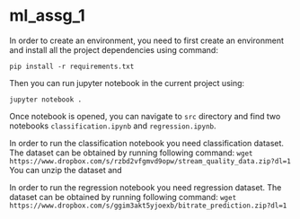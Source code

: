 # ml_assg_1

In order to create an environment, you need to first create an environment and install all the project dependencies using command:

`pip install -r requirements.txt`

Then you can run jupyter notebook in the current project using:

`jupyter notebook .`

Once notebook is opened, you can navigate to `src` directory and find two notebooks `classification.ipynb` and `regression.ipynb`. 

In order to run the classification notebook you need classification dataset. The dataset can be obtained by running following command:
`wget https://www.dropbox.com/s/rzbd2vfgmvd9opw/stream_quality_data.zip?dl=1`
You can unzip the dataset and 

In order to run the regression notebook you need regression dataset. The dataset can be obtained by running following command:
`wget https://www.dropbox.com/s/ggim3akt5yjoexb/bitrate_prediction.zip?dl=1`
